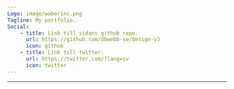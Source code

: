 ```yaml
---
Logo: image/waberinc.png
Tagline: My portfolio.
Social:
    - title: Link till sidans github repo.
      url: https://github.com/dbwebb-se/design-v3
      icon: github
    - title: Link till twitter.
      url: https://twitter.com/?lang=sv
      icon: twitter
---
```

---